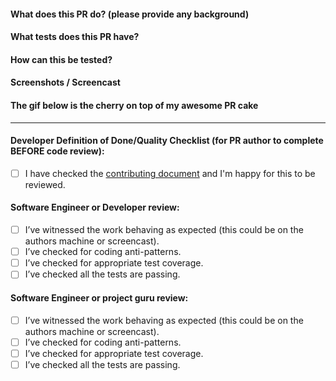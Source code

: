 #### What does this PR do? (please provide any background)
#### What tests does this PR have?
#### How can this be tested?
#### Screenshots / Screencast
#### The gif below is the cherry on top of my awesome PR cake
---
#### Developer Definition of Done/Quality Checklist (for PR author to complete BEFORE code review):
- [ ] I have checked the [contributing document](../blob/master/CONTRIBUTING.md) and I'm happy for this to be reviewed.

#### Software Engineer or Developer review:
- [ ] I’ve witnessed the work behaving as expected (this could be on the authors machine or screencast).
- [ ] I’ve checked for coding anti-patterns.
- [ ] I’ve checked for appropriate test coverage.
- [ ] I’ve checked all the tests are passing.

#### Software Engineer or project guru review:
- [ ] I’ve witnessed the work behaving as expected (this could be on the authors machine or screencast).
- [ ] I’ve checked for coding anti-patterns.
- [ ] I’ve checked for appropriate test coverage.
- [ ] I’ve checked all the tests are passing.
